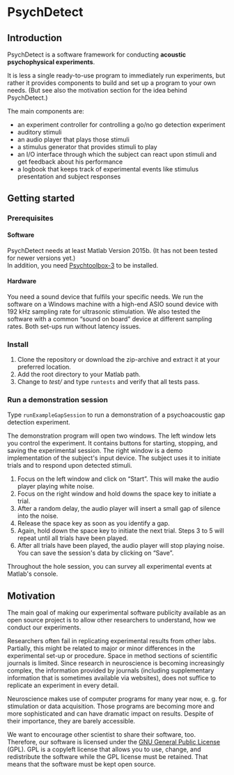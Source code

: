 # PsychDetect

## Introduction

PsychDetect is a software framework for conducting **acoustic psychophysical experiments**.

It is less a single ready-to-use program to immediately run experiments, but rather it provides components to build and set up a program to your own needs. (But see also the motivation section for the idea behind PsychDetect.)

The main components are:

* an experiment controller for controlling a go/no go detection experiment
* auditory stimuli
* an audio player that plays those stimuli
* a stimulus generator that provides stimuli to play
* an I/O interface through which the subject can react upon stimuli and get feedback about his performance
* a logbook that keeps track of experimental events like stimulus presentation and subject responses

## Getting started

### Prerequisites

#### Software

PsychDetect needs at least Matlab Version 2015b. (It has not been tested for newer versions yet.)  
In addition, you need [Psychtoolbox-3](http://psychtoolbox.org/) to be installed.

#### Hardware

You need a sound device that fulfils your specific needs. We run the software on a Windows machine with a high-end ASIO sound device with 192 kHz sampling rate for ultrasonic stimulation. We also tested the software with a common “sound on board” device at different sampling rates. Both set-ups run without latency issues.

### Install

1. Clone the repository or download the zip-archive and extract it at your preferred location.
2. Add the root directory to your Matlab path.
3. Change to *test/* and type `runtests` and verify that all tests pass.

### Run a demonstration session 

Type `runExampleGapSession` to run a demonstration of a psychoacoustic gap detection experiment.

The demonstration program will open two windows. The left window lets you control the experiment. It contains buttons for starting, stopping, and saving the experimental session. The right window is a demo implementation of the subject's input device. The subject uses it to initiate trials and to respond upon detected stimuli.

1. Focus on the left window and click on “Start”. This will make the audio player playing white noise.
2. Focus on the right window and hold downs the space key to initiate a trial.
3. After a random delay, the audio player will insert a small gap of silence into the noise.
4. Release the space key as soon as you identify a gap.
5. Again, hold down the space key to initiate the next trial. Steps 3 to 5 will repeat until all trials have been played.
6. After all trials have been played, the audio player will stop playing noise. You can save the session's data by clicking on “Save”.

Throughout the hole session, you can survey all experimental events at Matlab's console.

## Motivation

The main goal of making our experimental software publicity available as an open source project is to allow other researchers to understand, how we conduct our experiments.

Researchers often fail in replicating experimental results from other labs. Partially, this might be related to major or minor differences in the experimental set-up or procedure. Space in method sections of scientific journals is limited. Since research in neuroscience is becoming increasingly complex, the information provided by journals (including supplementary information that is sometimes available via websites), does not suffice to replicate an experiment in every detail. 

Neuroscience makes use of computer programs for many year now, e. g. for stimulation or data acquisition. Those programs are becoming more and more sophisticated and can have dramatic impact on results. Despite of their importance, they are barely accessible.

We want to encourage other scientist to share their software, too. Therefore, our software is licensed under the [GNU General Public License](https://en.wikipedia.org/wiki/GNU_General_Public_License) (GPL). GPL is a copyleft license that allows you to use, change, and redistribute the software while the GPL license must be retained. That means that the software must be kept open source.
